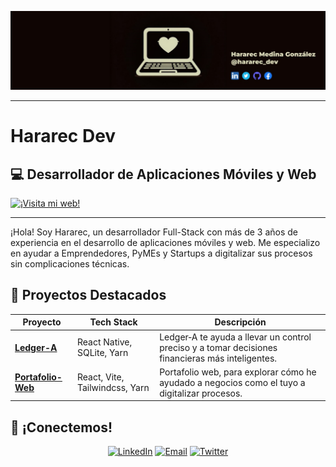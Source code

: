 ![logo](https://raw.githubusercontent.com/hararec-dev/hararec-dev/main/assets/logo.jpg)

---

# **Hararec Dev**  
## 💻 **Desarrollador de Aplicaciones Móviles y Web** 
[![¡Visita mi web!](https://img.shields.io/badge/¡Visita_mi_sitio_web!-6C86B6?style=for-the-badge&logo=google-chrome&logoColor=white)](https://hararecdev.com)

---

¡Hola! Soy Hararec, un desarrollador Full-Stack con más de 3 años de experiencia en el desarrollo de aplicaciones móviles y web. Me especializo en ayudar a Emprendedores, PyMEs y Startups a digitalizar sus procesos sin complicaciones técnicas.


## 🚀 **Proyectos Destacados**  
| Proyecto | Tech Stack | Descripción |  
|----------|------------|-------------|  
| [**Ledger-A**](https://github.com/hararec-dev/ledger-a) | React Native, SQLite, Yarn | Ledger‑A te ayuda a llevar un control preciso y a tomar decisiones financieras más inteligentes. |  
| [**Portafolio-Web**](https://github.com/hararec-dev/hararecdev) | React, Vite, Tailwindcss, Yarn | Portafolio web, para explorar cómo he ayudado a negocios como el tuyo a digitalizar procesos.  |  

## 💬 ¡Conectemos!  

<div align="center">

[![LinkedIn](https://img.shields.io/badge/LinkedIn-0077B5?style=for-the-badge&logo=linkedin&logoColor=white)](https://www.linkedin.com/in/hararec-dev/)
[![Email](https://img.shields.io/badge/Email-D14836?style=for-the-badge&logo=gmail&logoColor=white)](mailto:hararecdev@gmail.com)
[![Twitter](https://img.shields.io/badge/Twitter-1DA1F2?style=for-the-badge&logo=X&logoColor=white)](https://x.com/hararec_dev)

</div>
